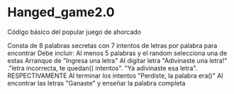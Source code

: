 # Hanged_game2.0
Código básico del popular juego de ahorcado

Consta de 8 palabras secretas con 7 intentos de letras por palabra para encontrar
Debe incluir: Al menos 5 palabras y el random selecciona una de estas Arranque de "Ingresa una letra" 
Al digitar letra "Adivinaste una letra!" ."letra incorrecta, te quedan() intentos". "Ya adivinaste esa letra". RESPECTIVAMENTE 
Al terminar los intentos "Perdiste, la palabra era()" 
Al encontrar las letras "Ganaste" y enseñar la palabra completa
